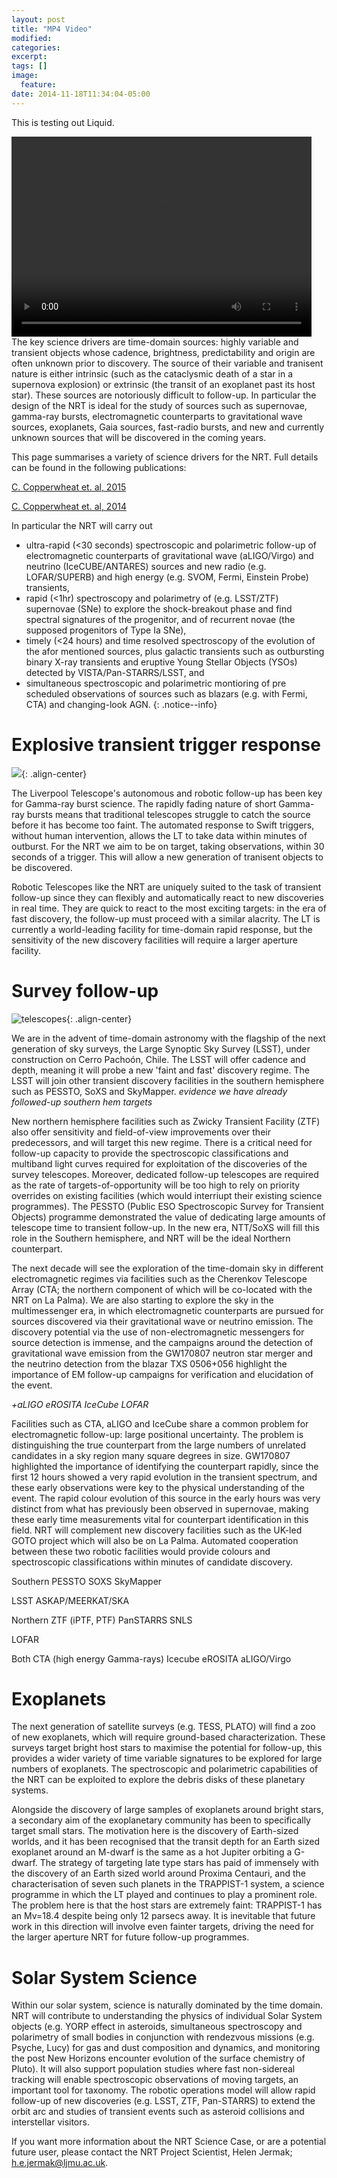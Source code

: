 ```yaml
---
layout: post
title: "MP4 Video"
modified:
categories: 
excerpt:
tags: []
image:
  feature:
date: 2014-11-18T11:34:04-05:00
---
```


This is testing out Liquid.

<video width="480" height="320" controls="controls">
  <source src="myfile.mp4" type="video/mp4">
</video>
The key science drivers are time-domain sources: highly variable and transient objects whose cadence, brightness, predictability and origin are often unknown prior to discovery. The source of their variable and tranisent nature is either intrinsic (such as the cataclysmic death of a star in a supernova explosion) or extrinsic (the transit of an exoplanet past its host star). These sources are notoriously difficult to follow-up. In particular the design of the NRT is ideal for the study of sources such as supernovae, gamma-ray bursts, electromagnetic counterparts to gravitational wave sources, exoplanets, Gaia sources, fast-radio bursts, and new and currently unknown sources that will be discovered in the coming years. 

This page summarises a variety of science drivers for the NRT. Full details can be found in the following publications:

[C. Copperwheat et. al, 2015](https://arxiv.org/abs/1410.1731)

[C. Copperwheat et. al, 2014](https://arxiv.org/abs/1408.1403)

In particular the NRT will carry out 
* ultra-rapid (<30 seconds) spectroscopic and polarimetric follow-up of electromagnetic counterparts of gravitational wave (aLIGO/Virgo) and neutrino (IceCUBE/ANTARES) sources and new radio (e.g. LOFAR/SUPERB) and high energy (e.g. SVOM, Fermi, Einstein Probe) transients, 
* rapid (<1hr) spectroscopy and polarimetry of (e.g. LSST/ZTF) supernovae (SNe) to explore the shock-breakout phase and find spectral signatures of the progenitor, and of recurrent novae (the supposed progenitors of Type Ia SNe), 
* timely (<24 hours) and time resolved spectroscopy of the evolution of the afor mentioned sources, plus galactic transients such as outbursting binary X-ray transients and eruptive Young Stellar Objects (YSOs) detected by VISTA/Pan-STARRS/LSST, and
* simultaneous spectroscopic and polarimetric montioring of pre scheduled observations of sources such as blazars (e.g. with Fermi, CTA) and changing-look AGN.
{: .notice--info}

# Explosive transient trigger response

![](ESO_scopes.jpg){: .align-center}

The Liverpool Telescope's autonomous and robotic follow-up has been key for Gamma-ray burst science. The rapidly fading nature of short Gamma-ray bursts means that traditional telescopes struggle to catch the source before it has become too faint. The automated response to Swift triggers, without human intervention, allows the LT to take data within minutes of outburst. For the NRT we aim to be on target, taking observations, within 30 seconds of a trigger. This will allow a new generation of tranisent objects to be discovered.

Robotic Telescopes like the NRT are uniquely suited to the task of transient follow-up since they can flexibly and automatically react to new discoveries in real time. They are quick to react to the most exciting targets: in the era of fast discovery, the follow-up must proceed with a similar alacrity. The LT is currently a world-leading facility for time-domain rapid response, but the sensitivity of the new discovery facilities will require a larger aperture facility.

#  Survey follow-up

![telescopes](ESO_scopes.jpg){: .align-center}

We are in the advent of time-domain astronomy with the flagship of the next generation of sky surveys, the Large Synoptic Sky Survey (LSST), under construction on Cerro Pachoón, Chile. The LSST will offer cadence and depth, meaning it will probe a new 'faint and fast' discovery regime. The LSST will join other transient discovery facilities in the southern hemisphere such as PESSTO, SoXS and SkyMapper. *evidence we have already followed-up southern hem targets*

New northern hemisphere facilities such as Zwicky Transient Facility (ZTF) also offer sensitivity and field-of-view improvements over their predecessors, and will target this new regime. There is a critical need for follow-up capacity to provide the spectroscopic classifications and multiband light curves required for exploitation of the discoveries of the survey telescopes. Moreover, dedicated follow-up telescopes are required as the rate of targets-of-opportunity will be too high to rely on priority overrides on existing facilities (which would interriupt their existing science programmes). The PESSTO (Public ESO Spectroscopic Survey for Transient Objects) programme demonstrated the value of dedicating large amounts of telescope time to transient follow-up. In the new era, NTT/SoXS will fill this role in the Southern hemisphere, and NRT will be the ideal Northern counterpart. 

The next decade will see the exploration of the time-domain sky in different electromagnetic regimes via facilities such as the Cherenkov Telescope Array (CTA; the northern component of which will be co-located with the NRT on La Palma). We are also starting to explore the sky in the multimessenger era, in which electromagnetic counterparts are pursued for sources discovered via their gravitational wave or neutrino emission. The discovery potential via the use of non-electromagnetic messengers for source detection is immense, and the campaigns around the detection of gravitational wave emission from the GW170807 neutron star merger and the neutrino detection from the blazar TXS 0506+056 highlight the importance of EM follow-up campaigns for verification and elucidation of the event. 

*+aLIGO eROSITA IceCube LOFAR*

Facilities such as CTA, aLIGO and IceCube share a common problem for electromagnetic follow-up: large positional uncertainty. The problem is distinguishing the true counterpart from the large numbers of unrelated candidates in a sky region many square degrees in size. GW170807 highlighted the importance of identifying the counterpart rapidly, since the first 12 hours showed a very rapid evolution in the transient spectrum, and these early observations were key to the physical understanding of the event. The rapid colour evolution of this source in the early hours was very distinct from what has previously been observed in supernovae, making these early time measurements vital for counterpart identification in this field. NRT will complement new discovery facilities such as the UK-led GOTO project which will also be on La Palma. Automated cooperation between these two robotic facilities would provide colours and spectroscopic classifications within minutes of candidate discovery.

Southern
PESSTO
SOXS
SkyMapper

LSST
ASKAP/MEERKAT/SKA

Northern
ZTF (iPTF, PTF)
PanSTARRS
SNLS

LOFAR

Both
CTA (high energy Gamma-rays)
Icecube
eROSITA
aLIGO/Virgo

# Exoplanets 
The next generation of satellite surveys (e.g. TESS, PLATO) will find a zoo of new exoplanets, which will require ground-based characterization. These surveys target bright host stars to maximise the potential for follow-up, this provides a wider variety of time variable signatures to be explored for large numbers of exoplanets. The spectroscopic and polarimetric capabilities of the NRT can be exploited to explore the debris disks of these planetary systems. 

Alongside the discovery of large samples of exoplanets around bright stars, a secondary aim of the exoplanetary community has been to specifically target small stars. The motivation here is the discovery of Earth-sized worlds, and it has been recognised that the transit depth for an Earth sized exoplanet around an M-dwarf is the same as a hot Jupiter orbiting a G-dwarf. The strategy of targeting late type stars has paid of immensely with the discovery of an Earth sized world around Proxima Centauri, and the characterisation of seven such planets in the TRAPPIST-1 system, a science programme in which the LT played and continues to play a prominent role. The problem here is that the host stars are extremely faint: TRAPPIST-1 has an Mv=18.4 despite being only 12 parsecs away. It is inevitable that future work in this direction will involve even fainter targets, driving the need for the larger aperture NRT for future follow-up programmes.

# Solar System Science
Within our solar system, science is naturally dominated by the time domain. NRT will contribute to understanding the physics of individual Solar System objects (e.g. YORP effect in asteroids, simultaneous spectroscopy and polarimetry of small bodies in conjunction with rendezvous missions (e.g. Psyche, Lucy) for gas and dust composition and dynamics, and monitoring the post New Horizons encounter evolution of the surface chemistry of Pluto). It will also support population studies where fast non-sidereal tracking will enable spectroscopic observations of moving targets, an important tool for taxonomy. The robotic operations model will allow rapid follow-up of new discoveries (e.g. LSST, ZTF, Pan-STARRS) to extend the orbit arc and studies of transient events such as asteroid collisions and interstellar visitors.


If you want more information about the NRT Science Case, or are a potential future user, please contact the NRT Project Scientist, Helen Jermak; <h.e.jermak@ljmu.ac.uk>.

